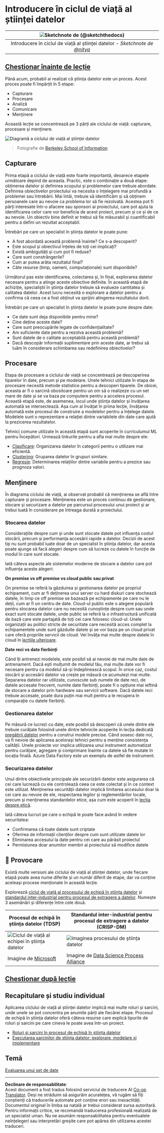<!--
CO_OP_TRANSLATOR_METADATA:
{
  "original_hash": "79ca8a5a3135e94d2d43f56ba62d5205",
  "translation_date": "2025-09-05T05:32:04+00:00",
  "source_file": "4-Data-Science-Lifecycle/14-Introduction/README.md",
  "language_code": "ro"
}
-->
# Introducere în ciclul de viață al științei datelor

|![ Sketchnote de [(@sketchthedocs)](https://sketchthedocs.dev) ](../../sketchnotes/14-DataScience-Lifecycle.png)|
|:---:|
| Introducere în ciclul de viață al științei datelor - _Sketchnote de [@nitya](https://twitter.com/nitya)_ |

## [Chestionar înainte de lecție](https://red-water-0103e7a0f.azurestaticapps.net/quiz/26)

Până acum, probabil ai realizat că știința datelor este un proces. Acest proces poate fi împărțit în 5 etape:

- Capturare
- Procesare
- Analiză
- Comunicare
- Menținere

Această lecție se concentrează pe 3 părți ale ciclului de viață: capturare, procesare și menținere.

![Diagramă a ciclului de viață al științei datelor](../../../../4-Data-Science-Lifecycle/14-Introduction/images/data-science-lifecycle.jpg)  
> Fotografie de [Berkeley School of Information](https://ischoolonline.berkeley.edu/data-science/what-is-data-science/)

## Capturare

Prima etapă a ciclului de viață este foarte importantă, deoarece etapele următoare depind de aceasta. Practic, este o combinație a două etape: obținerea datelor și definirea scopului și problemelor care trebuie abordate.  
Definirea obiectivelor proiectului va necesita o înțelegere mai profundă a problemei sau întrebării. Mai întâi, trebuie să identificăm și să obținem persoanele care au nevoie ca problema lor să fie rezolvată. Acestea pot fi părți interesate într-o afacere sau sponsori ai proiectului, care pot ajuta la identificarea celor care vor beneficia de acest proiect, precum și ce și de ce au nevoie. Un obiectiv bine definit ar trebui să fie măsurabil și cuantificabil pentru a defini un rezultat acceptabil.

Întrebări pe care un specialist în știința datelor le poate pune:
- A fost abordată această problemă înainte? Ce s-a descoperit?
- Este scopul și obiectivul înțeles de toți cei implicați?
- Există ambiguități și cum pot fi reduse?
- Care sunt constrângerile?
- Cum ar putea arăta rezultatul final?
- Câte resurse (timp, oameni, computaționale) sunt disponibile?

Următorul pas este identificarea, colectarea și, în final, explorarea datelor necesare pentru a atinge aceste obiective definite. În această etapă de achiziție, specialiștii în știința datelor trebuie să evalueze cantitatea și calitatea datelor. Acest lucru necesită o explorare a datelor pentru a confirma că ceea ce a fost obținut va sprijini atingerea rezultatului dorit.

Întrebări pe care un specialist în știința datelor le poate pune despre date:
- Ce date sunt deja disponibile pentru mine?
- Cine deține aceste date?
- Care sunt preocupările legate de confidențialitate?
- Am suficiente date pentru a rezolva această problemă?
- Sunt datele de o calitate acceptabilă pentru această problemă?
- Dacă descopăr informații suplimentare prin aceste date, ar trebui să luăm în considerare schimbarea sau redefinirea obiectivelor?

## Procesare

Etapa de procesare a ciclului de viață se concentrează pe descoperirea tiparelor în date, precum și pe modelare. Unele tehnici utilizate în etapa de procesare necesită metode statistice pentru a descoperi tiparele. De obicei, aceasta ar fi o sarcină obositoare pentru un om să o realizeze cu un set mare de date și se va baza pe computere pentru a accelera procesul. Această etapă este, de asemenea, locul unde știința datelor și învățarea automată se intersectează. Așa cum ai învățat în prima lecție, învățarea automată este procesul de construire a modelelor pentru a înțelege datele. Modelele sunt o reprezentare a relației dintre variabilele din date care ajută la prezicerea rezultatelor.

Tehnici comune utilizate în această etapă sunt acoperite în curriculumul ML pentru Începători. Urmează linkurile pentru a afla mai multe despre ele:

- [Clasificare](https://github.com/microsoft/ML-For-Beginners/tree/main/4-Classification): Organizarea datelor în categorii pentru o utilizare mai eficientă.
- [Clustering](https://github.com/microsoft/ML-For-Beginners/tree/main/5-Clustering): Gruparea datelor în grupuri similare.
- [Regresie](https://github.com/microsoft/ML-For-Beginners/tree/main/2-Regression): Determinarea relațiilor dintre variabile pentru a prezice sau prognoza valori.

## Menținere

În diagrama ciclului de viață, ai observat probabil că menținerea se află între capturare și procesare. Menținerea este un proces continuu de gestionare, stocare și securizare a datelor pe parcursul procesului unui proiect și ar trebui luată în considerare pe întreaga durată a proiectului.

### Stocarea datelor

Considerațiile despre cum și unde sunt stocate datele pot influența costul stocării, precum și performanța accesării rapide a datelor. Decizii de acest tip nu sunt probabil luate doar de un specialist în știința datelor, dar acesta poate ajunge să facă alegeri despre cum să lucreze cu datele în funcție de modul în care sunt stocate.

Iată câteva aspecte ale sistemelor moderne de stocare a datelor care pot influența aceste alegeri:

**On premise vs off premise vs cloud public sau privat**

On premise se referă la găzduirea și gestionarea datelor pe propriul echipament, cum ar fi deținerea unui server cu hard diskuri care stochează datele, în timp ce off premise se bazează pe echipamente pe care nu le deții, cum ar fi un centru de date. Cloud-ul public este o alegere populară pentru stocarea datelor care nu necesită cunoștințe despre cum sau unde exact sunt stocate datele, unde public se referă la o infrastructură unificată de bază care este partajată de toți cei care folosesc cloud-ul. Unele organizații au politici stricte de securitate care necesită acces complet la echipamentele unde sunt găzduite datele și se vor baza pe un cloud privat care oferă propriile servicii de cloud. Vei învăța mai multe despre datele în cloud în [lecțiile ulterioare](https://github.com/microsoft/Data-Science-For-Beginners/tree/main/5-Data-Science-In-Cloud).

**Date reci vs date fierbinți**

Când îți antrenezi modelele, este posibil să ai nevoie de mai multe date de antrenament. Dacă ești mulțumit de modelul tău, mai multe date vor fi necesare pentru ca modelul să-și îndeplinească scopul. În orice caz, costul stocării și accesării datelor va crește pe măsură ce acumulezi mai multe. Separarea datelor rar utilizate, cunoscute sub numele de date reci, de datele accesate frecvent, numite date fierbinți, poate fi o opțiune mai ieftină de stocare a datelor prin hardware sau servicii software. Dacă datele reci trebuie accesate, poate dura puțin mai mult pentru a le recupera în comparație cu datele fierbinți.

### Gestionarea datelor

Pe măsură ce lucrezi cu date, este posibil să descoperi că unele dintre ele trebuie curățate folosind unele dintre tehnicile acoperite în lecția dedicată [pregătirii datelor](https://github.com/microsoft/Data-Science-For-Beginners/tree/main/2-Working-With-Data/08-data-preparation) pentru a construi modele precise. Când sosesc date noi, va fi nevoie de aplicarea acelorași tehnici pentru a menține consistența calității. Unele proiecte vor implica utilizarea unui instrument automatizat pentru curățare, agregare și comprimare înainte ca datele să fie mutate în locația finală. Azure Data Factory este un exemplu de astfel de instrument.

### Securizarea datelor

Unul dintre obiectivele principale ale securizării datelor este asigurarea că cei care lucrează cu ele controlează ceea ce este colectat și în ce context este utilizat. Menținerea securității datelor implică limitarea accesului doar la cei care au nevoie de ele, respectarea legilor și reglementărilor locale, precum și menținerea standardelor etice, așa cum este acoperit în [lecția despre etică](https://github.com/microsoft/Data-Science-For-Beginners/tree/main/1-Introduction/02-ethics).

Iată câteva lucruri pe care o echipă le poate face având în vedere securitatea:
- Confirmarea că toate datele sunt criptate
- Oferirea de informații clienților despre cum sunt utilizate datele lor
- Eliminarea accesului la date pentru cei care au părăsit proiectul
- Permisiunea doar anumitor membri ai proiectului să modifice datele

## 🚀 Provocare

Există multe versiuni ale ciclului de viață al științei datelor, unde fiecare etapă poate avea nume diferite și un număr diferit de etape, dar va conține aceleași procese menționate în această lecție.

Explorează [ciclul de viață al procesului de echipă în știința datelor](https://docs.microsoft.com/en-us/azure/architecture/data-science-process/lifecycle) și [standardul inter-industrial pentru procesul de extragere a datelor](https://www.datascience-pm.com/crisp-dm-2/). Numește 3 asemănări și diferențe între cele două.

|Procesul de echipă în știința datelor (TDSP)|Standardul inter-industrial pentru procesul de extragere a datelor (CRISP-DM)|
|--|--|
|![Ciclul de viață al echipei în știința datelor](../../../../4-Data-Science-Lifecycle/14-Introduction/images/tdsp-lifecycle2.png) | ![Imaginea procesului de știința datelor](../../../../4-Data-Science-Lifecycle/14-Introduction/images/CRISP-DM.png) |
| Imagine de [Microsoft](https://docs.microsoft.comazure/architecture/data-science-process/lifecycle) | Imagine de [Data Science Process Alliance](https://www.datascience-pm.com/crisp-dm-2/) |

## [Chestionar după lecție](https://ff-quizzes.netlify.app/en/ds/)

## Recapitulare și studiu individual

Aplicarea ciclului de viață al științei datelor implică mai multe roluri și sarcini, unde unele se pot concentra pe anumite părți ale fiecărei etape. Procesul de echipă în știința datelor oferă câteva resurse care explică tipurile de roluri și sarcini pe care cineva le poate avea într-un proiect.

* [Roluri și sarcini în procesul de echipă în știința datelor](https://docs.microsoft.com/en-us/azure/architecture/data-science-process/roles-tasks)
* [Executarea sarcinilor de știința datelor: explorare, modelare și implementare](https://docs.microsoft.com/en-us/azure/architecture/data-science-process/execute-data-science-tasks)

## Temă

[Evaluarea unui set de date](assignment.md)

---

**Declinare de responsabilitate**:  
Acest document a fost tradus folosind serviciul de traducere AI [Co-op Translator](https://github.com/Azure/co-op-translator). Deși ne străduim să asigurăm acuratețea, vă rugăm să fiți conștienți că traducerile automate pot conține erori sau inexactități. Documentul original în limba sa natală ar trebui considerat sursa autoritară. Pentru informații critice, se recomandă traducerea profesională realizată de un specialist uman. Nu ne asumăm responsabilitatea pentru eventualele neînțelegeri sau interpretări greșite care pot apărea din utilizarea acestei traduceri.